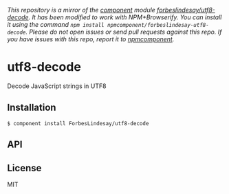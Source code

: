 *This repository is a mirror of the [component](http://component.io) module [forbeslindesay/utf8-decode](http://github.com/forbeslindesay/utf8-decode). It has been modified to work with NPM+Browserify. You can install it using the command `npm install npmcomponent/forbeslindesay-utf8-decode`. Please do not open issues or send pull requests against this repo. If you have issues with this repo, report it to [npmcomponent](https://github.com/airportyh/npmcomponent).*

# utf8-decode

  Decode JavaScript strings in UTF8

## Installation

    $ component install ForbesLindesay/utf8-decode

## API

   

## License

  MIT
